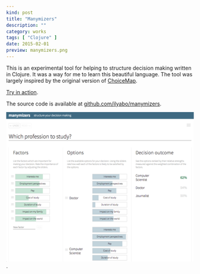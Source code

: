 ```yaml
---
kind: post
title: "Manymizers"
description: ""
category: works
tags: [ "Clojure" ]
date: 2015-02-01
preview: manymizers.png
---
```



This is an experimental tool for helping to structure decision making written in Clojure.
It was a way for me to learn this beautiful language. 
The tool was largely inspired by the original version of 
[ChoiceMap](https://techcrunch.com/2014/01/09/meet-choicemap-a-new-app-that-helps-you-make-better-decisions/).

[Try in action](http://ilya.boyandin.me/manymizers/).

The source code is available at [github.com/ilyabo/manymizers](https://github.com/ilyabo/manymizers).

[![](manymizers.png)](http://ilya.boyandin.me/manymizers/).

         






